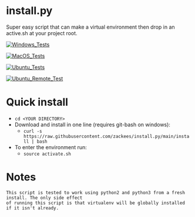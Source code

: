 # install.py

Super easy script that can make a virtual environment then drop in an active.sh at your project root.

[![Windows_Tests](https://github.com/zackees/install.py/actions/workflows/push_win.yml/badge.svg)](https://github.com/zackees/install.py/actions/workflows/push_win.yml)

[![MacOS_Tests](https://github.com/zackees/install.py/actions/workflows/push_macos.yml/badge.svg)](https://github.com/zackees/install.py/actions/workflows/push_macos.yml)

[![Ubuntu_Tests](https://github.com/zackees/install.py/actions/workflows/push_ubuntu.yml/badge.svg)](https://github.com/zackees/install.py/actions/workflows/push_ubuntu.yml)

[![Ubuntu_Remote_Test](https://github.com/zackees/install.py/actions/workflows/push_ubuntu_remote_install.yml/badge.svg)](https://github.com/zackees/install.py/actions/workflows/push_ubuntu_remote_install.yml)


# Quick install


  * `cd <YOUR DIRECTORY>`
  * Download and install in one line (requires git-bash on windows):
    * `curl -s https://raw.githubusercontent.com/zackees/install.py/main/install | bash`
  * To enter the environment run:
    * `source activate.sh`


# Notes
    This script is tested to work using python2 and python3 from a fresh install. The only side effect
    of running this script is that virtualenv will be globally installed if it isn't already.
